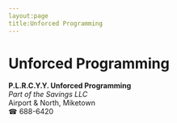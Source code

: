 ```yaml
---
layout:page
title:Unforced Programming
---
```

# Unforced Programming

**P.L.R.C.Y.Y. Unforced Programming**  
_Part of the Savings LLC_  
Airport & North, Miketown  
☎ 688-6420



